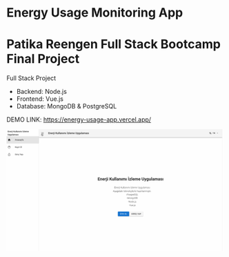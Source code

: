 # Energy Usage Monitoring App

# Patika Reengen Full Stack Bootcamp Final Project

Full Stack Project

- Backend: Node.js
- Frontend: Vue.js
- Database: MongoDB & PostgreSQL

DEMO LINK: https://energy-usage-app.vercel.app/

![Project Demo](./client/public/ENERGYUSAGE.gif)
